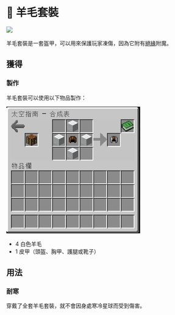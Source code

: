 # 👘 羊毛套裝

![](https://camo.githubusercontent.com/22fe56786b654a75267a533329a39d1218a0de8bfc536d9e45c26e712d869c2d/68747470733a2f2f692e696d6775722e636f6d2f4741356336314e2e706e67)

羊毛套裝是一套盔甲，可以用來保護玩家凍傷，因為它附有[絕緣](../te-shu-fu-mo/jue-yuan.md)附魔。

## 獲得

### 製作

羊毛套裝可以使用以下物品製作：

![](<../.gitbook/assets/image (231).png>)

* 4 白色羊毛
* 1 皮甲（頭盔、胸甲、護腿或靴子）

## 用法

### 耐寒

穿戴了全套羊毛套裝，就不會因身處寒冷星球而受到傷害。
